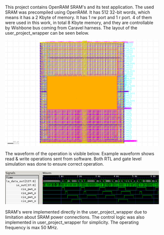 This project contains OpenRAM SRAM's and its test application. The used SRAM was precompiled using OpenRAM. It has 512 32-bit words, which means it has a 2 Kbyte of memory. It has 1 rw port and 1 r port. 4 of them were used in this work, in total 8 Kbyte memory, and they are controllable by Wishbone bus coming from Caravel harness. The layout of the user_project_wrapper can be seen below.

![alt text](https://github.com/SerdarUnal132/pwm_openmpw/blob/main/docs/layout.png?raw=true)

The waveform of the operation is visible below. Example waveform shows read & write operations sent from software. Both RTL and gate level simulation was done to ensure correct operation.

![alt text](https://github.com/SerdarUnal132/pwm_openmpw/blob/main/docs/waveform.png?raw=true)

SRAM's were implemented directly in the user_project_wrapper due to limitation about SRAM power connections. The control logic was also implemented in user_project_wrapper for simplicity. The operating frequency is max 50 MHz.
